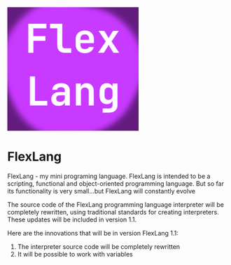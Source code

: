<div algin="center">
    <img src="flexlang_logo.png" width="300">
</div>

# FlexLang
FlexLang - my mini programing language. FlexLang is intended to be a scripting, functional and object-oriented programming language. But so far its functionality is very small...but FlexLang will constantly evolve

The source code of the FlexLang programming language interpreter will be completely rewritten, using traditional standards for creating interpreters. These updates will be included in version 1.1.

Here are the innovations that will be in version FlexLang 1.1:
1. The interpreter source code will be completely rewritten
2. It will be possible to work with variables
